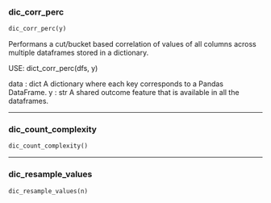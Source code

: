 ### dic_corr_perc


```python
dic_corr_perc(y)
```


Performans a cut/bucket based correlation of values of all columns
across multiple dataframes stored in a dictionary.

USE: dict_corr_perc(dfs, y)

data : dict
A dictionary where each key corresponds to a Pandas DataFrame.
y : str
A shared outcome feature that is available in all the dataframes.


----

### dic_count_complexity


```python
dic_count_complexity()
```

----

### dic_resample_values


```python
dic_resample_values(n)
```
